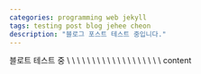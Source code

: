 ```yaml
---
categories: programming web jekyll
tags: testing post blog jehee cheon
description: "블로그 포스트 테스트 중입니다."
---
```

블로트 테스트 중
\\
\\
\\
\\
\\
\\
\\
\\
\\
\\
\\
\\
\\
\\
\\
\\
\\
\\
\\
content